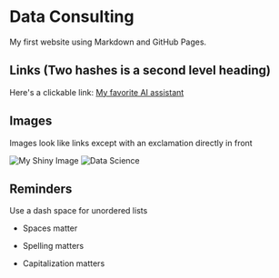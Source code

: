 # Data Consulting 

My first website using Markdown and GitHub Pages.

## Links (Two hashes is a second level heading)

Here's a clickable link: [My favorite AI assistant](https://chat.openai.com/)

## Images

Images look like links except with an exclamation directly in front

![My Shiny Image](https://raw.githubusercontent.com/denisecase/pyshiny-penguins-dashboard-express/main/images/LocalAppRunning.JPG)
![Data Science](https://img.freepik.com/free-vector/data-analysis-landing-page-with-business-analysts_107791-13909.jpg?t=st=1709779359~exp=1709782959~hmac=5e441ad2b4d4c60438a3a4b8e068ac972c2fefb9fcc07341f549ec7f3f4b800d&w=1060)
## Reminders

Use a dash space for unordered lists

- Spaces matter

- Spelling matters

- Capitalization matters
